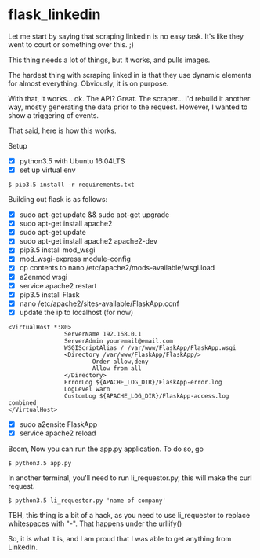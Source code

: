 # flask_linkedin

Let me start by saying that scraping linkedin is no easy task. It's like they went to court or something over this. ;)

This thing needs a lot of things, but it works, and pulls images. 

The hardest thing with scraping linked in is that they use dynamic elements for almost everything. Obviously, it is on
purpose. 

With that, it works... ok. The API? Great. The scraper... I'd rebuild it another way, mostly generating the data prior 
to the request. However, I wanted to show a triggering of events. 

That said, here is how this works.



Setup
- [x] python3.5 with Ubuntu 16.04LTS
- [x] set up virtual env

```
$ pip3.5 install -r requirements.txt

```

Building out flask is as follows:

- [x] sudo apt-get update && sudo apt-get upgrade
- [x] sudo apt-get install apache2 
- [x] sudo apt-get update
- [x] sudo apt-get install apache2 apache2-dev
- [x] pip3.5 install mod_wsgi
- [x] mod_wsgi-express module-config
- [x] cp contents to nano /etc/apache2/mods-available/wsgi.load
- [x] a2enmod wsgi
- [x] service apache2 restart
- [x] pip3.5 install Flask
- [x] nano /etc/apache2/sites-available/FlaskApp.conf
- [x] update the ip to localhost (for now)

```
<VirtualHost *:80>
                ServerName 192.168.0.1
                ServerAdmin youremail@email.com
                WSGIScriptAlias / /var/www/FlaskApp/FlaskApp.wsgi
                <Directory /var/www/FlaskApp/FlaskApp/>
                        Order allow,deny
                        Allow from all
                </Directory>
                ErrorLog ${APACHE_LOG_DIR}/FlaskApp-error.log
                LogLevel warn
                CustomLog ${APACHE_LOG_DIR}/FlaskApp-access.log combined
</VirtualHost>
```
- [x] sudo a2ensite FlaskApp
- [x] service apache2 reload

Boom, Now you can run the app.py application. To do so, go


```
$ python3.5 app.py
```
In another terminal, you'll need to run li_requestor.py, this will make the curl request.

```
$ python3.5 li_requestor.py 'name of company'
```

TBH, this thing is a bit of a hack, as you need to use li_requestor to replace whitespaces with "-". That happens 
under the urllify()

So, it is what it is, and I am proud that I was able to get anything from LinkedIn.


